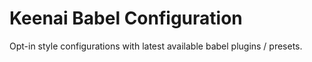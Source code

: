 # Keenai Babel Configuration
Opt-in style configurations with latest available babel plugins / presets.
